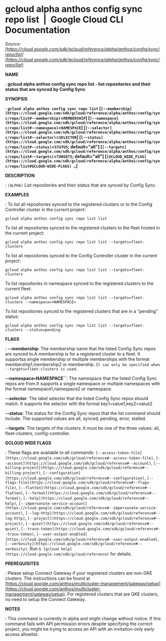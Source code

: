 # gcloud alpha anthos config sync repo list  |  Google Cloud CLI Documentation

*Source: [https://cloud.google.com/sdk/gcloud/reference/alpha/anthos/config/sync/repo/list](https://cloud.google.com/sdk/gcloud/reference/alpha/anthos/config/sync/repo/list)*

**NAME**

: **gcloud alpha anthos config sync repo list - list repositories and their status that are synced by Config Sync**

**SYNOPSIS**

: **`gcloud alpha anthos config sync repo list` [`[--membership](https://cloud.google.com/sdk/gcloud/reference/alpha/anthos/config/sync/repo/list#--membership)`=`MEMBERSHIP`] [`[--namespace](https://cloud.google.com/sdk/gcloud/reference/alpha/anthos/config/sync/repo/list#--namespace)`=`NAMESPACE`] [`[--selector](https://cloud.google.com/sdk/gcloud/reference/alpha/anthos/config/sync/repo/list#--selector)`=`SELECTOR`] [`[--status](https://cloud.google.com/sdk/gcloud/reference/alpha/anthos/config/sync/repo/list#--status)`=`STATUS`; default="all"] [`[--targets](https://cloud.google.com/sdk/gcloud/reference/alpha/anthos/config/sync/repo/list#--targets)`=`TARGETS`; default="all"] [`[GCLOUD_WIDE_FLAG](https://cloud.google.com/sdk/gcloud/reference/alpha/anthos/config/sync/repo/list#GCLOUD-WIDE-FLAGS) …`]**

**DESCRIPTION**

: `(ALPHA)` List repositories and their status that are synced by
Config Sync.

**EXAMPLES**

: To list all repositories synced to the registered clusters or to the Config
Controller cluster in the current project:

```
gcloud alpha anthos config sync repo list list
```

To list all repositories synced to the registered clusters to the fleet hosted
in the current project:

```
gcloud alpha anthos config sync repo list list --targets=fleet-clusters
```

To list all repositories synced to the Config Controller cluster in the current
project:

```
gcloud alpha anthos config sync repo list list --targets=fleet-clusters
```

To list repositories in namespace <NAMESPACE> synced to the registered
clusters to the current fleet:

```
gcloud alpha anthos config sync repo list list --targets=fleet-clusters --namespace=<NAMESPACE>
```

To list repositories synced to the registered clusters that are in a "pending"
status:

```
gcloud alpha anthos config sync repo list list --targets=fleet-clusters --status=pending
```

**FLAGS**

: **--membership**:
The membership name that the listed Config Sync repos are synced to.A membership
is for a registered cluster to a fleet. It supportsa single membership or
multiple memberships with the format membership1,membership2 or
membership`.It can only be specified when --targets=fleet-clusters is used.`

**--namespace`=`NAMESPACE``**:
The namespace that the listed Config Sync repos are from.It supports a single
namespace or multiple namespaces with the format namespace1,namespace2 or
namespace.

**--selector**:
The label selector that the listed Config Sync repos should match. It supports
the selector with the format key1=value1,key2=value2

**--status**:
The status for the Config Sync repos that the list command should include. The
supported values are all, synced, pending, error, stalled.

**--targets**:
The targets of the clusters. It must be one of the three values: all,
fleet-clusters, config-controller.

**GCLOUD WIDE FLAGS**

: These flags are available to all commands: `[--access-token-file](https://cloud.google.com/sdk/gcloud/reference#--access-token-file)`,
`[--account](https://cloud.google.com/sdk/gcloud/reference#--account)`, `[--billing-project](https://cloud.google.com/sdk/gcloud/reference#--billing-project)`,
`[--configuration](https://cloud.google.com/sdk/gcloud/reference#--configuration)`,
`[--flags-file](https://cloud.google.com/sdk/gcloud/reference#--flags-file)`,
`[--flatten](https://cloud.google.com/sdk/gcloud/reference#--flatten)`, `[--format](https://cloud.google.com/sdk/gcloud/reference#--format)`, `[--help](https://cloud.google.com/sdk/gcloud/reference#--help)`, `[--impersonate-service-account](https://cloud.google.com/sdk/gcloud/reference#--impersonate-service-account)`,
`[--log-http](https://cloud.google.com/sdk/gcloud/reference#--log-http)`,
`[--project](https://cloud.google.com/sdk/gcloud/reference#--project)`, `[--quiet](https://cloud.google.com/sdk/gcloud/reference#--quiet)`, `[--trace-token](https://cloud.google.com/sdk/gcloud/reference#--trace-token)`, `[--user-output-enabled](https://cloud.google.com/sdk/gcloud/reference#--user-output-enabled)`,
`[--verbosity](https://cloud.google.com/sdk/gcloud/reference#--verbosity)`.
Run `$ [gcloud help](https://cloud.google.com/sdk/gcloud/reference)` for details.

**PREREQUISITES**

: Please setup Connect Gateway if your registered clusters are non-GKE clusters.
The instructions can be found at [https://cloud.google.com/anthos/multicluster-management/gateway/setup](https://cloud.google.com/anthos/multicluster-management/gateway/setup).
For registered clusters that are GKE clusters, no need to setup the Connect
Gateway.

**NOTES**

: This command is currently in alpha and might change without notice. If this
command fails with API permission errors despite specifying the correct project,
you might be trying to access an API with an invitation-only early access
allowlist.